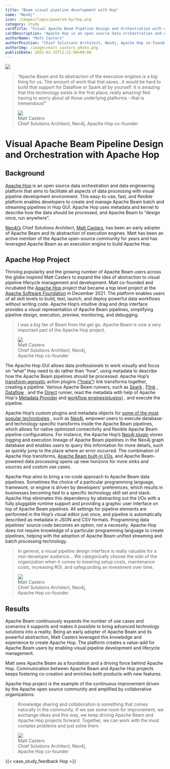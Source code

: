 ```yaml
---
title: "Beam visual pipeline development with Hop"
name: "Neo4j"
icon: /images/logos/powered-by/hop.png
category: study
cardTitle: "Visual Apache Beam Pipeline Design and Orchestration with Apache Hop"
cardDescription: "Apache Hop is an open source data orchestration and engineering platform that extends Apache Beam with visual pipeline lifecycle management. Neo4j’s Chief Solution Architect and Apache Hop’s co-founder, Matt Casters, sees Apache Beam as a driving force behind Hop."
authorName: "Matt Casters"
authorPosition: "Chief Solutions Architect, Neo4j, Apache Hop co-founder"
authorImg: /images/matt_casters_photo.png
publishDate: 2022-02-15T12:21:00+00:00
---
```

<!--
Licensed under the Apache License, Version 2.0 (the "License");
you may not use this file except in compliance with the License.
You may obtain a copy of the License at

http://www.apache.org/licenses/LICENSE-2.0

Unless required by applicable law or agreed to in writing, software
distributed under the License is distributed on an "AS IS" BASIS,
WITHOUT WARRANTIES OR CONDITIONS OF ANY KIND, either express or implied.
See the License for the specific language governing permissions and
limitations under the License.
-->

<div class="case-study-opinion">
    <div class="case-study-opinion-img">
        <img class="case-study-opinion-img-center" src="/images/logos/powered-by/hop.png"/>
    </div>
    <blockquote class="case-study-quote-block">
      <p class="case-study-quote-text">
        “Apache Beam and its abstraction of the execution engines is a big thing for us. The amount of work that that saves...it would be hard to build that support for Dataflow or Spark all by yourself. It is amazing that this technology exists in the first place, really amazing! Not having to worry about all those underlying platforms - that is tremendous!”
      </p>
      <div class="case-study-quote-author">
        <div class="case-study-quote-author-img">
            <img src="/images/matt_casters_photo.png">
        </div>
        <div class="case-study-quote-author-info">
            <div class="case-study-quote-author-name">
              Matt Casters
            </div>
            <div class="case-study-quote-author-position">
              Chief Solutions Architect, Neo4j, Apache Hop co-founder
            </div>
        </div>
      </div>
    </blockquote>
</div>
<div class="case-study-post">

# Visual Apache Beam Pipeline Design and Orchestration with Apache Hop

## Background

[Apache Hop](https://hop.apache.org/) is an open source data orchestration and data engineering
platform that aims to facilitate all aspects of data processing with visual pipeline development
environment. This easy-to-use, fast, and flexible platform enables developers to create and manage
Apache Beam batch and streaming pipelines in Hop GUI. Apache Hop uses metadata and kernel to
describe how the data should be processed, and Apache Beam to “design once, run anywhere”.

[Neo4j’s](https://neo4j.com/) Chief Solutions
Architect, [Matt Casters](https://be.linkedin.com/in/mattcasters), has been an early adopter of
Apache Beam and its abstraction of execution engines. Matt has been an active member of the Apache
open-source community for years and has leveraged Apache Beam as an execution engine to build Apache
Hop.

## Apache Hop Project

Thriving popularity and the growing number of Apache Beam users across the globe inspired Matt
Casters to expand the idea of abstraction to visual pipeline lifecycle management and development.
Matt co-founded and incubated the
[Apache Hop](https://hop.apache.org/) project that became a top level project at
the [Apache Software Foundation](https://www.apache.org/)
in December 2021. The platform enables users of all skill levels to build, test, launch, and deploy
powerful data workflows without writing code. Apache Hop’s intuitive drag and drop interface
provides a visual representation of Apache Beam pipelines, simplifying pipeline design, execution,
preview, monitoring, and debugging.

<blockquote class="case-study-quote-block case-study-quote-wrapped">
  <p class="case-study-quote-text">
    I was a big fan of Beam from the get go. Apache Beam is now a very important part of the Apache Hop project.
  </p>
  <div class="case-study-quote-author">
    <div class="case-study-quote-author-img">
        <img src="/images/matt_casters_photo.png">
    </div>
    <div class="case-study-quote-author-info">
        <div class="case-study-quote-author-name">
          Matt Casters
        </div>
        <div class="case-study-quote-author-position">
          Chief Solutions Architect, Neo4j,
          <br>Apache Hop co-founder
        </div>
    </div>
  </div>
</blockquote>

The Apache Hop GUI allows data professionals to work visually and focus on “what” they need to do
rather than “how”, using metadata to describe how the Apache Beam pipelines should be processed.
Apache
Hop’s [transform-agnostic](https://hop.apache.org/manual/latest/pipeline/create-pipeline.html#_concepts)
action
plugins ([“hops”](https://hop.apache.org/manual/latest/pipeline/create-pipeline.html#_concepts))
link transforms together, creating a pipeline. Various Apache Beam runners, such as
[Spark](https://hop.apache.org/manual/latest/pipeline/pipeline-run-configurations/beam-spark-pipeline-engine.html)
,
[Flink](https://hop.apache.org/manual/latest/pipeline/pipeline-run-configurations/beam-flink-pipeline-engine.html)
,
[Dataflow](https://hop.apache.org/manual/latest/pipeline/pipeline-run-configurations/beam-dataflow-pipeline-engine.html)
, and
the [Direct](https://hop.apache.org/manual/latest/pipeline/pipeline-run-configurations/beam-direct-pipeline-engine.html)
runner, read the metadata with help of Apache
Hop's [Metadata Provider](https://hop.apache.org/dev-manual/latest/sdk/hop-sdk.html#_hop_metadata_providers)
and [workflow engines(plugins)](https://hop.apache.org/dev-manual/latest/sdk/hop-sdk.html#_workflow_execution)
, and execute the pipeline.

Apache Hop’s custom plugins and metadata objects
for [some of the most popular technologies](https://hop.apache.org/manual/latest/technology/technology.html)
, such as [Neo4j](https://neo4j.com/), empower users to execute database- and technology-specific
transforms inside the Apache Beam pipelines, which allows for native optimized connectivity and
flexible Apache Beam pipeline configurations. For instance, the Apache
Hop’s [Neo4j plugin](https://hop.apache.org/manual/latest/technology/neo4j/index.html#_description)
stores logging and execution lineage of Apache Beam pipelines in the Neo4j graph database and
enables users to query this information for more details, such as quickly jump to the place where an
error occurred. The combination of Apache Hop
transforms, [Apache Beam built-in I/Os](/documentation/io/built-in/), and
Apache Beam-powered data processing opens up new horizons for more sinks and sources and custom use
cases.

Apache Hop aims to bring a no-code approach to Apache Beam data pipelines. Sometimes the choice of a
particular programming language, framework, or engine is driven by developers' preferences, which
results in businesses becoming tied to a specific technology skill set and stack. Apache Hop
eliminates this dependency by abstracting out the I/Os with a fully pluggable runtime support and
providing a graphic user interface on top of Apache Beam pipelines. All settings for pipeline
elements are performed in the Hop’s visual editor just once, and pipeline is automatically described
as metadata in JSON and CSV formats. Programming data pipelines’ source code becomes an option, not
a necessity. Apache Hop does not require knowledge of a particular programming language to create
pipelines, helping with the adoption of Apache Beam unified streaming and batch processing
technology.

<blockquote class="case-study-quote-block case-study-quote-wrapped">
  <p class="case-study-quote-text">
    In general, a visual pipeline design interface is really valuable for a non-developer audience…
    We categorically choose the side of the organization when it comes to lowering setup costs,
    maintenance costs, increasing ROI, and safeguarding an investment over time.
  </p>
  <div class="case-study-quote-author">
    <div class="case-study-quote-author-img">
        <img src="/images/matt_casters_photo.png">
    </div>
    <div class="case-study-quote-author-info">
        <div class="case-study-quote-author-name">
          Matt Casters
        </div>
        <div class="case-study-quote-author-position">
          Chief Solutions Architect, Neo4j,
          <br>Apache Hop co-founder
        </div>
    </div>
  </div>
</blockquote>

## Results

Apache Beam continuously expands the number of use cases and scenarios it supports and makes it
possible to bring advanced technology solutions into a reality. Being an early adopter of Apache
Beam and its powerful abstraction, Matt Casters leveraged this knowledge and experience to create
Apache Hop. The platform creates a value-add for Apache Beam users by enabling visual pipeline
development and lifecycle management.

Matt sees Apache Beam as a foundation and a driving force behind Apache Hop. Communication between
Apache Beam and Apache Hop projects keeps fostering co-creation and enriches both products with new
features.

Apache Hop project is the example of the continuous improvement driven by the Apache open source
community and amplified by collaborative organizations.

<blockquote class="case-study-quote-block case-study-quote-wrapped">
  <p class="case-study-quote-text">
    Knowledge sharing and collaboration is something that comes naturally in the community. If we
    see some room for improvement, we exchange ideas and this way, we keep driving Apache Beam and
    Apache Hop projects forward. Together, we can work with the most complex problems and just solve them.
  </p>
  <div class="case-study-quote-author">
    <div class="case-study-quote-author-img">
        <img src="/images/matt_casters_photo.png">
    </div>
    <div class="case-study-quote-author-info">
        <div class="case-study-quote-author-name">
          Matt Casters
        </div>
        <div class="case-study-quote-author-position">
          Chief Solutions Architect, Neo4j,
          <br>Apache Hop co-founder
        </div>
    </div>
  </div>
</blockquote>
{{< case_study_feedback Hop >}}

</div>
<div class="clear-nav"></div>
